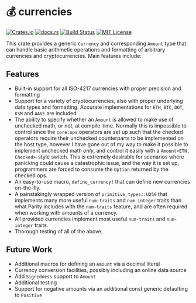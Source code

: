 # 💰 currencies

[![Crates.io](https://img.shields.io/crates/v/currencies)](https://crates.io/crates/currencies)
[![docs.rs](https://img.shields.io/docsrs/currencies?label=docs)](https://docs.rs/currencies/latest/currencies/)
[![Build Status](https://img.shields.io/github/actions/workflow/status/sam0x17/currencies/ci.yaml)](https://github.com/sam0x17/currencies/actions/workflows/ci.yaml?query=branch%3Amain)
[![MIT License](https://img.shields.io/github/license/sam0x17/currencies)](https://github.com/sam0x17/currencies/blob/main/LICENSE)

This crate provides a generic `Currency` and corresponding `Amount` type that can handle basic
arithmetic operations and formatting of arbitrary currencies and cryptocurrencies. Main
features include:

## Features

- Built-in support for all ISO-4217 currencies with proper precision and formatting
- Support for a variety of cryptocurrencies, also with proper underlying data types and
  formatting. Accurate implementations for `ETH`, `BTC`, `DOT`, `KSM` and `AAVE` are included.
- The ability to specify whether an `Amount` is allowed to make use of unchecked math, or not,
  at compile-time. Normally this is impossible to control since the `core:ops` operators are
  set up such that the checked operators require their unchecked counterparts to be implemented
  on the host type, however I have gone out of my way to make it possible to implement
  unchecked math _only_, and control it easily with a `Amount<ETH, Checked>`-style switch. This
  is extremely desirable for scenarios where panicking could cause a catastrophic issue, and
  the way it is set up, programmers are forced to consume the `Option` returned by the checked
  ops.
- An easy-to-use macro, `define_currency!` that can define new currencies on-the-fly.
- A painstakingly wrapped version of `primitive_types::U256` that implements many more useful
  `num-traits` and `num-integer` traits than what Parity includes with the `num-traits`
  feature, and are often required when working with amounts of a currency.
- All provided currencies implement most useful `num-traits` and `num-integer` traits.
- Thorough testing of all of the above.

## Future Work
- Additional macros for defining an `Amount` via a decimal literal
- Currency conversion facilities, possibly including an online data source
- Add `Signedness` support to `Amount`
- Additional testing
- Support for negative amounts via an additional const generic defaulting to `Positive`
